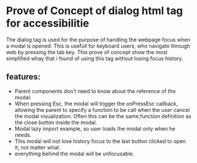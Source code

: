 # Prove of Concept of dialog html tag for accessibilitie

The dialog tag is used for the purpose of handling the webpage focus when a modal is opened. This is usefull for keyboard users, who navigate through web by pressing the tab key.
This prove of concept show the most simplified whay that i found of using this tag without losing focus history.

## features:
- Parent components don't need to know about the reference of the modal.
- When pressing Esc, the modal will trigger the onPressEsc callback, allowing the parent to specify a function to be call when the user cancel the modal visualization. Often this can be the same.function definition as the close button inside the modal.
- Modal lazy import example, so user loads the modal only when he needs.
- This modal will not lose history focus to the last button clicked to open it, not matter what.
- everything behind the modal will be unfocusable.